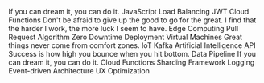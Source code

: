 If you can dream it, you can do it. JavaScript Load Balancing JWT Cloud Functions Don't be afraid to give up the good to go for the great. I find that the harder I work, the more luck I seem to have. Edge Computing
Pull Request Algorithm Zero Downtime Deployment Virtual Machines Great things never come from comfort zones. IoT Kafka Artificial Intelligence API Success is how high you bounce when you hit bottom. Data Pipeline If you can dream it, you can do it. Cloud Functions
Sharding Framework Logging Event-driven Architecture UX Optimization
